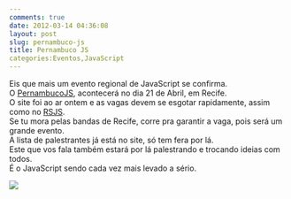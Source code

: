 ```yaml
---
comments: true
date: 2012-03-14 04:36:08
layout: post
slug: pernambuco-js
title: Pernambuco JS
categories:Eventos,JavaScript
---
```


Eis que mais um evento regional de JavaScript se confirma.   
O [PernambucoJS](http://www.pernambucojs.com), acontecerá no dia 21 de Abril, em Recife.  
O site foi ao ar ontem e as vagas devem se esgotar rapidamente, assim como no [RSJS](http://rsjs.org).  
Se tu mora pelas bandas de Recife, corre pra garantir a vaga, pois será um grande evento.  
A lista de palestrantes já está no site, só tem fera por lá.  
Este que vos fala também estará por lá palestrando e trocando ideias com todos.  
É o JavaScript sendo cada vez mais levado a sério.  

[![](http://jaydson.org/wp-content/uploads/marca_e7bcc874118344d56772164dc44662d5.png)](http://jaydson.org/wp-content/uploads/marca_e7bcc874118344d56772164dc44662d5.png)
